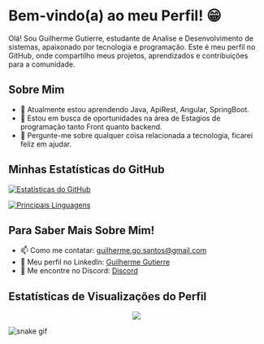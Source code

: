 # Bem-vindo(a) ao meu Perfil! 😁

Olá! Sou Guilherme Gutierre, estudante de Analise e Desenvolvimento de sistemas, apaixonado por tecnologia e programação. Este é meu perfil no GitHub, onde compartilho meus projetos, aprendizados e contribuições para a comunidade.

## Sobre Mim

- 🌱 Atualmente estou aprendendo Java, ApiRest, Angular, SpringBoot.
- 💼 Estou em busca de oportunidades na área de Estagios de programação tanto Front quanto backend.
- 💬 Pergunte-me sobre qualquer coisa relacionada a tecnologia, ficarei feliz em ajudar.

## Minhas Estatísticas do GitHub

[![Estatísticas do GitHub](https://github-readme-stats.vercel.app/api?username=GGutiOS&show_icons=true&theme=radical)](https://github.com/GGutiOS)

[![Principais Linguagens](https://github-readme-stats.vercel.app/api/top-langs/?username=GGutiOS&layout=compact&langs_count=6&theme=tokyonight)](https://github.com/GGutiOS)

## Para Saber Mais Sobre Mim!

- 📫 Como me contatar: [guilherme.go.santos@gmail.com](mailto:guilherme.go.santos@gmail.com)
- 💼 Meu perfil no LinkedIn: [Guilherme Gutierre](https://www.linkedin.com/in/guilherme-gutierre/)
- 💬 Me encontre no Discord: [Discord](https://discord.gg/ClearTorys#5488)

## Estatísticas de Visualizações do Perfil

<p align="center">
  <img align="center" src="https://profile-counter.glitch.me/GGutiOS/count.svg">
</p>

![snake gif](https://github.com/GGutiOS/GGutiOS/blob/output/github-contribution-grid-snake.svg)
